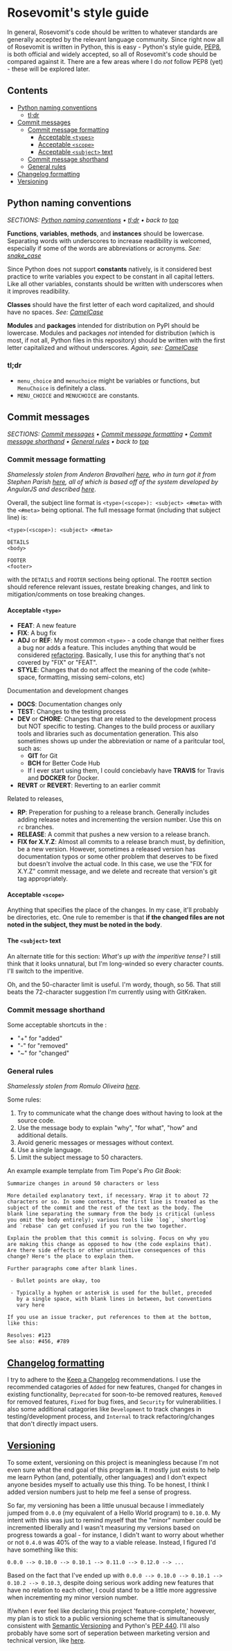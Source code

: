 # Rosevomit's style guide

In general, Rosevomit's code should be written to whatever standards are generally accepted by the relevant language community. Since right now all of Rosevomit is written in Python, this is easy - Python's style guide, [PEP8](https://www.python.org/dev/peps/pep-0008/), is both official and widely accepted, so all of Rosevomit's code should be compared against it. There are a few areas where I do *not* follow PEP8 (yet) - these will be explored later.

## Contents

* [Python naming conventions](#Python-naming-conventions)
  * [tl;dr](#tl;dr)
* [Commit messages](#Commit-messages)
  * [Commit message formatting](#Commit-message-formatting)
    * [Acceptable ```<types>```](#Acceptable-```<types>```)
    * [Acceptable ```<scope>```](#Acceptable-```<scope>```)
    * [Acceptable ```<subject>``` text](#Acceptable-```<types>```-text)
  * [Commit message shorthand](#commit-message-shorthand)
  * [General rules](#GENERAL-RULES)
* [Changelog formatting](#changelog)
* [Versioning](#versioning)

## Python naming conventions

*SECTIONS: [Python naming conventions](#Python-naming-conventions) • [tl;dr](#tl;dr) • back to [top](#Rosevomit's-style-guide)*

**Functions**, **variables**, **methods**, and **instances** should be lowercase. Separating words with underscores to increase readibility is welcomed, especially if some of the words are abbreviations or acronyms. *See: [snake_case](https://en.wikipedia.org/wiki/Snake_case)*

Since Python does not support **constants** natively, is it considered best practice to write variables you expect to be constant in all capital letters. Like all other variables, constants should be written with underscores when it improves readibility.

**Classes** should have the first letter of each word capitalized, and should have no spaces. *See: [CamelCase](https://en.wikipedia.org/wiki/Camel_case)*

**Modules** and **packages** intended for distribution on PyPI should be lowercase. Modules and packages *not* intended for distribution (which is most, if not all, Python files in this repository) should be written with the first letter capitalized and without underscores. *Again, see: [CamelCase](https://en.wikipedia.org/wiki/Camel_case)*

### tl;dr

* `menu_choice` and `menuchoice` might be variables or functions, but `MenuChoice` is definitely a class.
* `MENU_CHOICE` and `MENUCHOICE` are constants.

## Commit messages

*SECTIONS: [Commit messages](#Commit-messages) • [Commit message formatting](#Commit-message-formatting) • [Commit message shorthand](#commit-message-shorthand) • [General rules](#GENERAL-RULES) • back to [top](#Rosevomit's-style-guide)*

### Commit message formatting

*Shamelessly stolen from Anderon Bravalheri [here](https://gist.github.com/abravalheri/34aeb7b18d61392251a2), who in turn got it from Stephen Parish [here](https://gist.github.com/stephenparish/9941e89d80e2bc58a153), all of which is based off of the system developed by AngularJS and described [here](https://github.com/angular/angular.js/blob/master/DEVELOPERS.md#commits)*.

Overall, the subject line format is ```<type>(<scope>): <subject> <#meta>``` with the ```<#meta>``` being optional. The full message format (including that subject line) is:

```text
<type>(<scope>): <subject> <#meta>

DETAILS
<body>

FOOTER
<footer>
```

with the ```DETAILS``` and ```FOOTER``` sections being optional. The ```FOOTER``` section should reference relevant issues, restate breaking changes, and link to mitigation/comments on tose breaking changes.

#### **Acceptable ```<type>```**

* **FEAT**: A new feature
* **FIX**: A bug fix
* **ADJ** or **REF**: My most common `<type>` - a code change that neither fixes a bug nor adds a feature. This includes anything that would be considered [refactoring](https://en.wikipedia.org/wiki/Code_refactoring). Basically, I use this for anything that's not covered by "FIX" or "FEAT".
* **STYLE**: Changes that do not affect the meaning of the code (white-space, formatting, missing semi-colons, etc)

Documentation and development changes

* **DOCS**: Documentation changes only
* **TEST**: Changes to the testing process
* **DEV** or **CHORE**: Changes that are related to the development process but NOT specific to testing. Changes to the build process or auxiliary tools and libraries such as documentation generation. This also sometimes shows up under the abbreviation or name of a paritcular tool, such as:
  * **GIT** for Git
  * **BCH** for Better Code Hub
  * If I ever start using them, I could conciebavly have **TRAVIS** for Travis and **DOCKER** for Docker.
* **REVRT** or **REVERT**: Reverting to an earlier commit

Related to releases,

* **RP**: Preperation for pushing to a release branch. Generally includes adding release notes and incrementing the version number. Use this on `rc` branches.
* **RELEASE**: A commit that pushes a new version to a release branch.
* **FIX for X.Y.Z**: Almost all commits to a release branch must, by definition, be a new version. However, sometimes a released version has documentation typos or some other problem that deserves to be fixed but doesn't involve the actual code. In this case, we use the "FIX for X.Y.Z" commit message, and we delete and recreate that version's git tag appropriately.

#### **Acceptable ```<scope>```**

Anything that specifies the place of the changes. In my case, it'll probably be directories, etc. One rule to remember is that **if the changed files are not noted in the subject, they must be noted in the body**.

#### **The ```<subject>``` text**

An alternate title for this section: *What's up with the imperitive tense?* I still think that it looks unnatural, but I'm long-winded so every character counts. I'll switch to the imperitive.

Oh, and the 50-character limit is useful. I'm wordy, though, so 56. That still beats the 72-character suggestion I'm currently using with GitKraken.

### Commit message shorthand

Some acceptable shortcuts in the :

* "+" for "added"
* "-" for "removed"
* "~" for "changed"

### General rules

*Shamelessly stolen from Romulo Oliveira [here](https://github.com/RomuloOliveira/commit-messages-guide)*.

Some rules:

1. Try to communicate what the change does without having to look at the source code.
1. Use the message body to explain "why", "for what", "how" and additional details.
1. Avoid generic messages or messages without context.
1. Use a single language.
1. Limit the subject message to 50 characters.

An example example template from Tim Pope's *Pro Git Book*:

```text
Summarize changes in around 50 characters or less

More detailed explanatory text, if necessary. Wrap it to about 72
characters or so. In some contexts, the first line is treated as the
subject of the commit and the rest of the text as the body. The
blank line separating the summary from the body is critical (unless
you omit the body entirely); various tools like `log`, `shortlog`
and `rebase` can get confused if you run the two together.

Explain the problem that this commit is solving. Focus on why you
are making this change as opposed to how (the code explains that).
Are there side effects or other unintuitive consequences of this
change? Here's the place to explain them.

Further paragraphs come after blank lines.

 - Bullet points are okay, too

 - Typically a hyphen or asterisk is used for the bullet, preceded
   by a single space, with blank lines in between, but conventions
   vary here

If you use an issue tracker, put references to them at the bottom,
like this:

Resolves: #123
See also: #456, #789
```

## [Changelog formatting](#changelog)

I try to adhere to the [Keep a Changelog](https://keepachangelog.com/en/1.0.0/) recommendations. I use the recommended catagories of `Added` for new features, `Changed` for changes in existing functionality, `Deprecated` for soon-to-be removed reatures, `Removed` for removed features, `Fixed` for bug fixes, and `Security` for vulnerabilities. I also some additional catagories like `Development` to track changes in testing/development process, and `Internal` to track refactoring/changes that don't directly impact users.

## [Versioning](#versioning)

To some extent, versioning on this project is meaningless because I'm not even sure what the end goal of this program **is**. It mostly just exists to help me learn Python (and, potentially, other languages) and I don't expect anyone besides myself to actually use this thing. To be honest, I think I added version numbers just to help me feel a sense of progress.

So far, my versioning has been a little unusual because I immediately jumped from `0.0.0` (my equivalent of a Hello World program) to `0.10.0`. My intent with this was just to remind myself that the "minor" number could be incremented liberally and I wasn't measuring my versions based on progress towards a goal - for instance, I didn't want to worry about whether or not `0.4.0` was 40% of the way to a viable release. Instead, I figured I'd have something like this:

````text
0.0.0 --> 0.10.0 --> 0.10.1 --> 0.11.0 --> 0.12.0 --> ...
````

Based on the fact that I've ended up with `0.0.0 --> 0.10.0 --> 0.10.1 --> 0.10.2 --> 0.10.3`, despite doing serious work adding new features that have no relation to each other, I could stand to be a little more aggressive when incrementing my minor version number.

If/when I ever feel like declaring this project 'feature-complete,' however, my plan is to stick to a public versioning scheme that is simultaneously consistent with [Semantic Versioning](https://semver.org/) and Python's [PEP 440](https://www.python.org/dev/peps/pep-0440/). I'll also probably have some sort of seperation between marketing version and technical version, like [here](https://www.fredonism.com/a-practical-take-on-gitflow-and-semantic-versioning).
